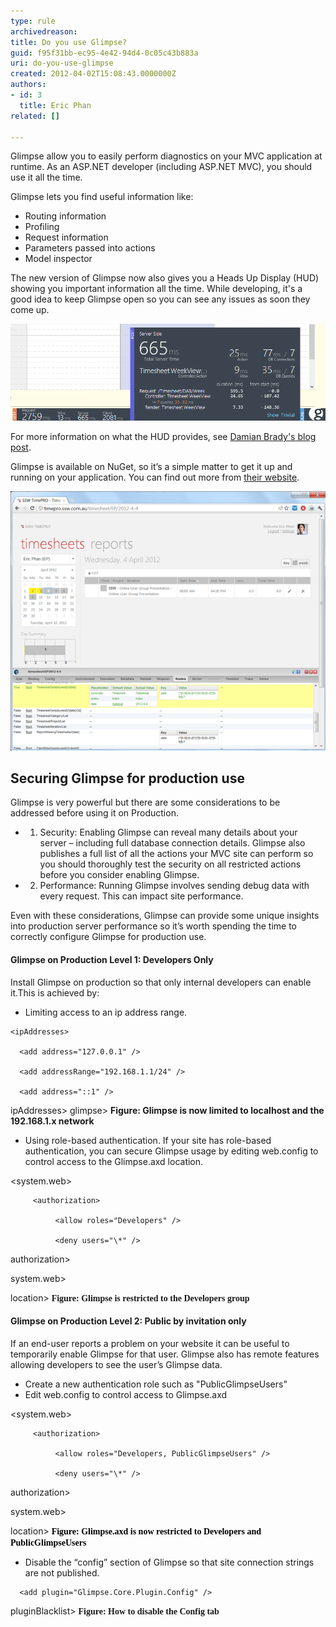 ```yaml
---
type: rule
archivedreason: 
title: Do you use Glimpse?
guid: f95f31bb-ec95-4e42-94d4-0c05c43b883a
uri: do-you-use-glimpse
created: 2012-04-02T15:08:43.0000000Z
authors:
- id: 3
  title: Eric Phan
related: []

---
```


Glimpse allow you to easily perform diagnostics on your MVC application at runtime.
As an ASP.NET developer (including ASP.NET MVC), you should use it all the time.

<!--endintro-->

Glimpse lets you find useful information like:

* Routing information
* Profiling
* Request information
* Parameters passed into actions
* Model inspector


The new version of Glimpse now also gives you a Heads Up Display (HUD) showing you important information all the time.  While developing, it's a good idea to keep Glimpse open so you can see any issues as soon they come up.


![The new Glimpse Heads Up Display](GlimpseHeadsUpDisplay.png)

For more information on what the HUD provides, see [Damian Brady's blog post](http://blog.damianbrady.com.au/2013/06/12/glimpse-heads-up-display-released/).

Glimpse is available on NuGet, so it’s a simple matter to get it up and running on your application. You can find out more from [their website](http://getglimpse.com/).

![Glimpse in action - We can see which routes were chosen for this page, and the parameters used by the controller](glimpse.png)
## Securing Glimpse for production use

Glimpse is very powerful but there are some considerations to be addressed before using it on Production.

* 1. Security: Enabling Glimpse can reveal many details about your server – including full database connection details. Glimpse also publishes a full list of all the actions your MVC site can perform so you should thoroughly test the security on all restricted actions before you consider enabling Glimpse.
* 2. Performance: Running Glimpse involves sending debug data with every request. This can impact site performance.


Even with these considerations, Glimpse can provide some unique insights into production server performance so it’s worth spending the time to correctly configure Glimpse for production use.

#### Glimpse on Production Level 1: Developers Only

Install Glimpse on production so that only internal developers can enable it.This is achieved by:

* Limiting access to an ip address range. 

<glimpse enabled="true">

    <ipAddresses>

      <add address="127.0.0.1" />

      <add addressRange="192.168.1.1/24" />

      <add address="::1" />

ipAddresses>
glimpse>
 **Figure: Glimpse is now limited to localhost and the 192.168.1.x network**
* Using role-based authentication.
If your site has role-based authentication, you can secure Glimpse usage by editing web.config to control access to the Glimpse.axd location.

<location path="glimpse.axd">

<system.web>

         <authorization>

              <allow roles="Developers" />

              <deny users="\*" />

authorization>

system.web>

location> 
 **<font face="Calibri">Figure: Glimpse is restricted to the Developers group</font>**




#### Glimpse on Production Level 2: Public by invitation only

If an end-user reports a problem on your website it can be useful to temporarily enable Glimpse for that user. Glimpse also has remote features allowing developers to see the user’s Glimpse data.

* Create a new authentication role such as "PublicGlimpseUsers"
* Edit web.config to control access to Glimpse.axd

<location path="glimpse.axd">

<system.web>

         <authorization>

              <allow roles="Developers, PublicGlimpseUsers" />

              <deny users="\*" />

authorization>

system.web>

location> 
 **<font face="Calibri"><span style="color:#000000;">Figure: Glimpse.axd is now restricted to Developers  and PublicGlimpseUsers </span><br></font>**
* Disable the “config” section of Glimpse so that site connection strings are not published. 

<pluginBlacklist>

      <add plugin="Glimpse.Core.Plugin.Config" />

pluginBlacklist>
**<font face="Calibri">Figure: How to disable the Config tab </font>**
